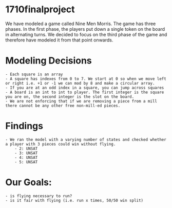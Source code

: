 # 1710finalproject

We have modeled a game called Nine Men Morris.
The game has three phases.
    In the first phase, the players put down a single token on the board in alternating turns.
We decided to focus on the third phase of the game and therefore have modeled it from that point onwards.

# Modeling Decisions
    - Each square is an array
    - A square has indexes from 0 to 7. We start at 0 so when we move left or right i.e. +1 or -1 we can mod by 8 and make a circular array.
    - If you are at an odd index in a square, you can jump across squares
    - A board is an int to int to player. The first integer is the square you are on, the second integer is the slot on the board.
    - We are not enforcing that if we are removing a piece from a mill there cannot be any other free non-mill-ed pieces.

# Findings
    - We ran the model with a varying number of states and checked whether a player with 3 pieces could win without flying.
        - 2: UNSAT
        - 3: UNSAT
        - 4: UNSAT
        - 5: UNSAT

# Our Goals:
    - is flying necessary to run?
    - is it fair with flying (i.e. run x times, 50/50 win split)
